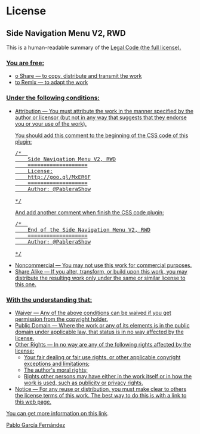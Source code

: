 <h1>License</h1>
<h2>Side Navigation Menu V2, RWD</h2>

<p>This is a human-readable summary of the <a href="http://creativecommons.org/licenses/by-nc-sa/3.0/legalcode" target="_blank">Legal Code (the full license).</p>

<h3>You are free:</h3>

<ul>
  <li>o Share — to copy, distribute and transmit the work</li>
  <li>to Remix — to adapt the work</li>
</ul>

<h3>Under the following conditions:</h3>

<ul>
  <li>Attribution — You must attribute the work in the manner specified by the author or licensor (but not in any way that suggests that they endorse you or your use of the work).
  
You should add this comment to the beginning of the CSS code of this plugin:
<pre>
/*	
	Side Navigation Menu V2, RWD
	===================
	License:
	http://goo.gl/MxER6F
	===================
	Author: @PableraShow

*/
</pre>
And add another comment when finish the CSS code plugin:
<pre>
/*	
	End of the Side Navigation Menu V2, RWD
	===================
	Author: @PableraShow

*/
</pre></li>
  <li>Noncommercial — You may not use this work for commercial purposes.</li>
  <li>Share Alike — If you alter, transform, or build upon this work, you may distribute the resulting work only under the same or similar license to this one.</li>
</ul>

<h3>With the understanding that:</h3>

<ul>
  <li>Waiver — Any of the above conditions can be waived if you get permission from the copyright holder.</li>
  <li>Public Domain — Where the work or any of its elements is in the public domain under applicable law, that status is in no way affected by the license.</li>
  <li>Other Rights — In no way are any of the following rights affected by the license:
    <ul>
      <li>Your fair dealing or fair use rights, or other applicable copyright exceptions and limitations;</li>
      <li>The author's moral rights;</li>
      <li>Rights other persons may have either in the work itself or in how the work is used, such as publicity or privacy rights.</li>
    </ul>
  </li>
  <li>Notice — For any reuse or distribution, you must make clear to others the license terms of this work. The best way to do this is with a link to this web page.</li>
</ul>
  
<p>You can get more information on this <a href="http://creativecommons.org/licenses/by-nc-sa/3.0/" target="_blank">link</a>.</p>

<a href="http://pablogarciafernandez.com" title="Pablo García Fernández" target="_blank">Pablo García Fernández</a>

